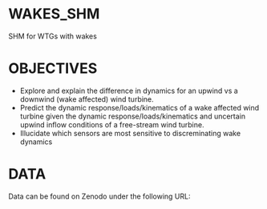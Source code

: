 # WAKES_SHM
SHM for WTGs with wakes

# OBJECTIVES
- Explore and explain the difference in dynamics for an upwind vs a downwind (wake affected) wind turbine.
- Predict the dynamic response/loads/kinematics of a wake affected wind turbine given the dynamic response/loads/kinematics and uncertain upwind inflow conditions of a free-stream wind turbine.
- Illucidate which sensors are most sensitive to discreminating wake dynamics

# DATA
Data can be found on Zenodo under the following URL:

